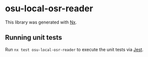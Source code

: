# osu-local-osr-reader

This library was generated with [Nx](https://nx.dev).

## Running unit tests

Run `nx test osu-local-osr-reader` to execute the unit tests via [Jest](https://jestjs.io).
